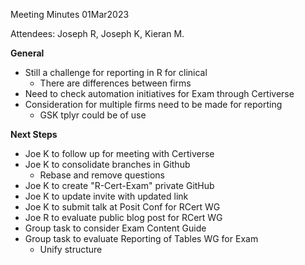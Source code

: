 Meeting Minutes 01Mar2023

Attendees: Joseph R, Joseph K, Kieran M. 

**General** 

- Still a challenge for reporting in R for clinical 
	- There are differences between firms 
- Need to check automation initiatives for Exam through Certiverse 
- Consideration for multiple firms need to be made for reporting 
	- GSK tplyr could be of use


**Next Steps**

- Joe K to follow up for meeting with Certiverse
- Joe K to consolidate branches in Github
	- Rebase and remove questions 
- Joe K to create "R-Cert-Exam" private GitHub
- Joe K to update invite with updated link
- Joe K to submit talk at Posit Conf for RCert WG
- Joe R to evaluate public blog post for RCert WG
- Group task to consider Exam Content Guide 
- Group task to evaluate Reporting of Tables WG for Exam
	- Unify structure 

